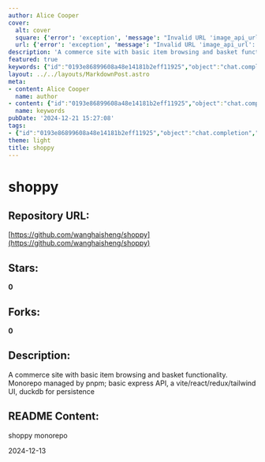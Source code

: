 ```yaml
---
author: Alice Cooper
cover:
  alt: cover
  square: {'error': 'exception', 'message': "Invalid URL 'image_api_url': No scheme supplied. Perhaps you meant https://image_api_url?"}
  url: {'error': 'exception', 'message': "Invalid URL 'image_api_url': No scheme supplied. Perhaps you meant https://image_api_url?"}
description: 'A commerce site with basic item browsing and basket functionality. Monorepo managed by pnpm; basic express API, a vite/react/redux/tailwind UI, duckdb for persistence'
featured: true
keywords: {"id":"0193e86899608a48e14181b2eff11925","object":"chat.completion","created":1734770989,"model":"Qwen/Qwen2.5-7B-Instruct","choices":[{"index":0,"message":{"role":"assistant","content":"Based on the provided text, here are the extracted keywords and tags:\n\n**Keywords:**\n- shoppy\n- commerce site\n- item browsing\n- basket functionality\n- monorepo\n- pnpm\n- express API\n- vite/react/redux\n- tailwind UI\n- duckdb\n- persistence\n\n**Tags:**\n- Commerce\n- E-commerce\n- Monorepo\n- pnpm\n- Express\n- Vite\n- React\n- Redux\n- Tailwind CSS\n- DuckDB\n- UI\n- Persistence"},"finish_reason":"stop"}],"usage":{"prompt_tokens":94,"completion_tokens":112,"total_tokens":206},"system_fingerprint":""}
layout: ../../layouts/MarkdownPost.astro
meta:
- content: Alice Cooper
  name: author
- content: {"id":"0193e86899608a48e14181b2eff11925","object":"chat.completion","created":1734770989,"model":"Qwen/Qwen2.5-7B-Instruct","choices":[{"index":0,"message":{"role":"assistant","content":"Based on the provided text, here are the extracted keywords and tags:\n\n**Keywords:**\n- shoppy\n- commerce site\n- item browsing\n- basket functionality\n- monorepo\n- pnpm\n- express API\n- vite/react/redux\n- tailwind UI\n- duckdb\n- persistence\n\n**Tags:**\n- Commerce\n- E-commerce\n- Monorepo\n- pnpm\n- Express\n- Vite\n- React\n- Redux\n- Tailwind CSS\n- DuckDB\n- UI\n- Persistence"},"finish_reason":"stop"}],"usage":{"prompt_tokens":94,"completion_tokens":112,"total_tokens":206},"system_fingerprint":""}
  name: keywords
pubDate: '2024-12-21 15:27:08'
tags:
- {"id":"0193e86899608a48e14181b2eff11925","object":"chat.completion","created":1734770989,"model":"Qwen/Qwen2.5-7B-Instruct","choices":[{"index":0,"message":{"role":"assistant","content":"Based on the provided text, here are the extracted keywords and tags:\n\n**Keywords:**\n- shoppy\n- commerce site\n- item browsing\n- basket functionality\n- monorepo\n- pnpm\n- express API\n- vite/react/redux\n- tailwind UI\n- duckdb\n- persistence\n\n**Tags:**\n- Commerce\n- E-commerce\n- Monorepo\n- pnpm\n- Express\n- Vite\n- React\n- Redux\n- Tailwind CSS\n- DuckDB\n- UI\n- Persistence"},"finish_reason":"stop"}],"usage":{"prompt_tokens":94,"completion_tokens":112,"total_tokens":206},"system_fingerprint":""}
theme: light
title: shoppy
---
```


# shoppy

## Repository URL: 
[https://github.com/wanghaisheng/shoppy](https://github.com/wanghaisheng/shoppy)

## Stars: 
**0**

## Forks: 
**0**

## Description: 
A commerce site with basic item browsing and basket functionality. Monorepo managed by pnpm; basic express API, a vite/react/redux/tailwind UI, duckdb for persistence

## README Content: 
shoppy monorepo

2024-12-13

